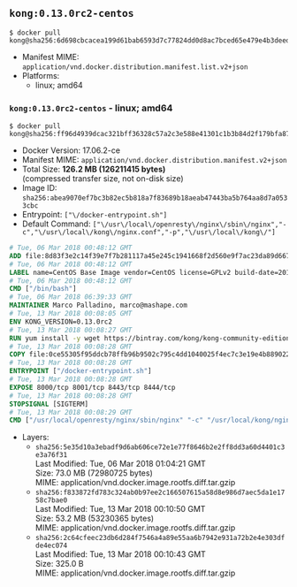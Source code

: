 ## `kong:0.13.0rc2-centos`

```console
$ docker pull kong@sha256:6d698cbcacea199d61bab6593d7c77824dd0d8ac7bced65e479e4b3deed0180d
```

-	Manifest MIME: `application/vnd.docker.distribution.manifest.list.v2+json`
-	Platforms:
	-	linux; amd64

### `kong:0.13.0rc2-centos` - linux; amd64

```console
$ docker pull kong@sha256:ff96d4939dcac321bff36328c57a2c3e588e41301c1b3b84d2f179bfa87145a4
```

-	Docker Version: 17.06.2-ce
-	Manifest MIME: `application/vnd.docker.distribution.manifest.v2+json`
-	Total Size: **126.2 MB (126211415 bytes)**  
	(compressed transfer size, not on-disk size)
-	Image ID: `sha256:abea9070ef7bc3b82ec5b818a7f83689b18aeab47443ba5b764aa8d7a0533cbc`
-	Entrypoint: `["\/docker-entrypoint.sh"]`
-	Default Command: `["\/usr\/local\/openresty\/nginx\/sbin\/nginx","-c","\/usr\/local\/kong\/nginx.conf","-p","\/usr\/local\/kong\/"]`

```dockerfile
# Tue, 06 Mar 2018 00:48:12 GMT
ADD file:8d83f3e2c14f39e7f7b281117a45e245c1941668f2d560e9f7ac23da89d667a9 in / 
# Tue, 06 Mar 2018 00:48:12 GMT
LABEL name=CentOS Base Image vendor=CentOS license=GPLv2 build-date=20180302
# Tue, 06 Mar 2018 00:48:12 GMT
CMD ["/bin/bash"]
# Tue, 06 Mar 2018 06:39:33 GMT
MAINTAINER Marco Palladino, marco@mashape.com
# Tue, 13 Mar 2018 00:08:05 GMT
ENV KONG_VERSION=0.13.0rc2
# Tue, 13 Mar 2018 00:08:27 GMT
RUN yum install -y wget https://bintray.com/kong/kong-community-edition-rpm/download_file?file_path=centos/7/kong-community-edition-$KONG_VERSION.el7.noarch.rpm &&     yum clean all
# Tue, 13 Mar 2018 00:08:28 GMT
COPY file:0ce55305f95ddcb78ffb96b9502c795c4dd1040025f4ec7c3e19e4b889022b90 in /docker-entrypoint.sh 
# Tue, 13 Mar 2018 00:08:28 GMT
ENTRYPOINT ["/docker-entrypoint.sh"]
# Tue, 13 Mar 2018 00:08:28 GMT
EXPOSE 8000/tcp 8001/tcp 8443/tcp 8444/tcp
# Tue, 13 Mar 2018 00:08:28 GMT
STOPSIGNAL [SIGTERM]
# Tue, 13 Mar 2018 00:08:29 GMT
CMD ["/usr/local/openresty/nginx/sbin/nginx" "-c" "/usr/local/kong/nginx.conf" "-p" "/usr/local/kong/"]
```

-	Layers:
	-	`sha256:5e35d10a3ebadf9d6ab606ce72e1e77f8646b2e2ff8dd3a60d4401c3e3a76f31`  
		Last Modified: Tue, 06 Mar 2018 01:04:21 GMT  
		Size: 73.0 MB (72980725 bytes)  
		MIME: application/vnd.docker.image.rootfs.diff.tar.gzip
	-	`sha256:f833872fd783c324ab0b97ee2c166507615a58d8e986d7aec5da1e1758c7bae0`  
		Last Modified: Tue, 13 Mar 2018 00:10:50 GMT  
		Size: 53.2 MB (53230365 bytes)  
		MIME: application/vnd.docker.image.rootfs.diff.tar.gzip
	-	`sha256:2c64cfeec23db6d284f7546a4a89e55aa6b7942e931a72b2e4e303dfde4ec074`  
		Last Modified: Tue, 13 Mar 2018 00:10:43 GMT  
		Size: 325.0 B  
		MIME: application/vnd.docker.image.rootfs.diff.tar.gzip
